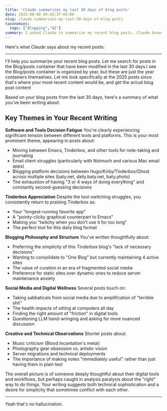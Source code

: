 ```yaml
---
title: 'Claude summarizes my last 30 days of blog posts'
date: 2025-08-08 09:43:37-04:00
slug: claude-summarizes-my-last-30-days-of-blog-posts
taxonomies:
  tags: ["Blogging","AI"]
summary: I asked Claude to summarize my recent blog posts. Claude knows me.
---
```


Here's what Claude says about my recent posts:

----

I'll help you summarize your recent blog posts. Let me search for posts in the Blog/posts container that have been modified in the last 30 days.I see the Blog/posts container is organized by year, but these are just the year containers themselves. Let me look specifically at the 2025 posts since that's where your most recent content would be, and get the actual blog post content

Based on your blog posts from the last 30 days, here's a summary of what you've been writing about:

## Key Themes in Your Recent Writing

**Software and Tools Decision Fatigue**
You're clearly experiencing significant tension between different tools and platforms. This is your most prominent theme, appearing in posts about:
- Moving between Emacs, Tinderbox, and other tools for note-taking and journaling
- Email client struggles (particularly with Notmuch and various Mac email apps)
- Blogging platform decisions between Hugo/Kirby/Tinderbox/Ghost across multiple sites (baty.net, daily.baty.net, baty.photo)
- The exhaustion of having "3 or 4 ways of doing everything" and constantly second-guessing decisions

**Tinderbox Appreciation**
Despite the tool-switching struggles, you consistently return to praising Tinderbox as:
- Your "longest-running favorite app"
- A "pointy-clicky graphical counterpart to Emacs"
- Making you "twitchy when you don't use it for too long"
- The perfect tool for this daily blog format

**Blogging Philosophy and Structure**
You've written thoughtfully about:
- Preferring the simplicity of this Tinderbox blog's "lack of necessary decisions"
- Wanting to consolidate to "One Blog" but currently maintaining 4 active sites
- The value of curation in an era of fragmented social media
- Preference for static sites over dynamic ones to reduce server maintenance anxiety

**Social Media and Digital Wellness**
Several posts touch on:
- Taking sabbaticals from social media due to amplification of "terrible shit"
- The health impacts of sitting at computers all day
- Finding the right amount of "friction" in digital tools
- Questioning LLM hand-wringing and asking for more nuanced discussion

**Creative and Technical Observations**
Shorter posts about:
- Music criticism (Blood Incantation's metal)
- Photography gear obsession vs. artistic vision
- Server migrations and technical deployments
- The importance of making notes "immediately useful" rather than just having them in plain text

The overall picture is of someone deeply thoughtful about their digital tools and workflows, but perhaps caught in analysis paralysis about the "right" way to do things. Your writing suggests both technical sophistication and a desire for simplicity that sometimes conflict with each other.

----

Yeah that's no hallucination.
